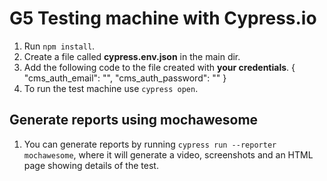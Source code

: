 # G5 Testing machine with Cypress.io

1. Run `npm install`.
2. Create a file called **cypress.env.json** in the main dir.
3. Add the following code to the file created with **your credentials**.
{
    "cms_auth_email": "",
    "cms_auth_password": ""
}
4. To run the test machine use `cypress open`.

## Generate reports using mochawesome

1. You can generate reports by running `cypress run --reporter mochawesome`, where it will generate a video, screenshots and an HTML page showing details of the test.